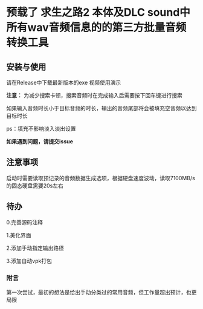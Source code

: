# 预载了 求生之路2 本体及DLC sound中所有wav音频信息的的第三方批量音频转换工具
## 安装与使用
请在Release中下载最新版本的exe
视频使用演示

**注意：**
为减少搜索卡顿，搜索音频时在完成输入后需要按下回车键进行搜索

如果输入音频时长小于目标音频的时长，输出的音频尾部将会被填充空音频以达到目标时长

ps：填充不影响淡入淡出设置

**如果遇到问题，请提交issue**

## 注意事项
启动时需要读取预记录的音频数据生成选项，根据硬盘速度波动，读取7100MB/s的固态硬盘需要20s左右

## 待办
0.完善源码注释

1.美化界面

2.添加手动指定输出路径

3.添加自动vpk打包

### 附言
第一次尝试，最初的想法是给出手动分类过的常用音频，但工作量超出预计，也更局限
